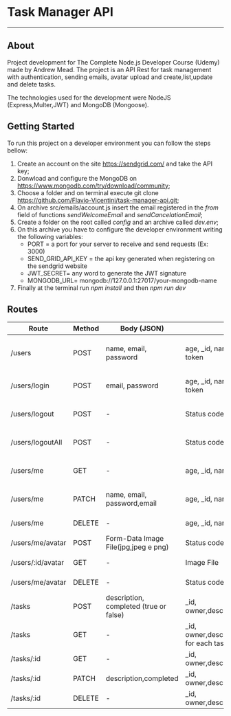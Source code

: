<h1>Task Manager API</h1>

---

<h2>About</h2>
<p>Project development for The Complete Node.js Developer Course (Udemy) made by Andrew Mead. The project is an API Rest for task management with authentication, sending emails, avatar upload and create,list,update and delete tasks.</p>
<p>The technologies used for the development were NodeJS (Express,Multer,JWT) and MongoDB (Mongoose).</p>



<h2>Getting Started</h2>
<p>To run this project on a developer environment you can follow the steps bellow:</p>

1. Create an account on the site https://sendgrid.com/ and take the API key;
2. Donwload and configure the MongoDB on https://www.mongodb.com/try/download/community;
3. Choose a folder and on terminal execute git clone https://github.com/Flavio-Vicentini/task-manager-api.git;
4. On archive src/emails/account.js insert the email registered in the *from* field of functions *sendWelcomeEmail* and *sendCancelationEmail*;
5. Create a folder on the root called *config* and an archive called *dev.env*;
6. On this archive you have to configure the developer environment writing the following variables:
    * PORT = a port for your server to receive and send requests (Ex: 3000)  
    * SEND_GRID_API_KEY = the api key generated when registering on the sendgrid website
    * JWT_SECRET= any word to generate the JWT signature
    * MONGODB_URL= mongodb://127.0.0.1:27017/your-mongodb-name
7. Finally at the terminal run *npm install* and then *npm run dev*

<h2>Routes</h2>

Route         | Method   |  Body (JSON)              |     Response                                                |      Functionality
------        | -------  |  ----                     |     --------                                                |      --------
/users        |  POST    | name, email, password     |     age, _id, name, email, createdAt, updatedAt, token      |      Create the new user if doesn't exists.
/users/login  |  POST    | email, password           |     age, _id, name, email, createdAt, updatedAt, token      |      Logs the user on server.
/users/logout  |  POST    |              -           |                  Status code 200                            |      Logouts the user on server.
/users/logoutAll  |  POST    |              -        |                  Status code 200                            |      Logouts all user clients on server.
/users/me  |  GET    |              -                |                age, _id, name, email, createdAt, updatedAt  |      Return all user profile information.
/users/me  |  PATCH    |  name, email, password,email      |          age, _id, name, email, createdAt, updatedAt  |      Update all user profile information.
/users/me  |  DELETE    |  -                         |          age, _id, name, email, createdAt, updatedAt        |      Delete user profile.
/users/me/avatar  |  POST    |  Form-Data Image File(jpg,jpeg e png)      |          Status code 200               |      Upload user avatar.
/users/:id/avatar  |  GET    |  -      |          Image File                                                       |      Return user avatar.
/users/me/avatar  |  DELETE    |  -                          |          Status code 200                            |      Delete user avatar.
/tasks  |  POST    |  description, completed (true or false)   |  _id, owner,description,completed,createdAt,updateAt |   Create a new user task.
/tasks  |  GET    |  -                      |  _id, owner,description,completed,createdAt,updateAt for each task    |     List all user tasks.
/tasks/:id  |  GET    |  -                      |  _id, owner,description,completed,createdAt,updateAt              |     List task by id.
/tasks/:id  |  PATCH    |  description,completed   |  _id, owner,description,completed,createdAt,updateAt           |     Update task by id.
/tasks/:id  |  DELETE    |  -                    |  _id, owner,description,completed,createdAt,updateAt           |       Delete task by id.
